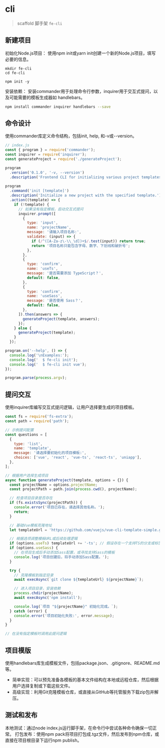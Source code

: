 
# cli

> scaffold 脚手架 `fe-cli`

## 新建项目

初始化Node.js项目： 使用npm init或yarn init创建一个新的Node.js项目，填写必要的信息。

```shell
mkdir fe-cli
cd fe-cli

npm init -y

```

安装依赖： 安装commander用于处理命令行参数，inquirer用于交互式提问，以及可能需要的模板生成器如 handlebars。

```bash
npm install commander inquirer handlebars --save
```

## 命令设计

使用commander库定义命令结构，包括init, help, 和-v或--version。

```javascript
// index.js
const { program } = require('commander');
const inquirer = require('inquirer');
const generateProject = require('./generateProject');

program
  .version('0.1.0', '-v, --version')
  .description('Frontend CLI for initializing various project templates.')
  
program
  .command('init [template]')
  .description('Initialize a new project with the specified template.')
  .action((template) => {
    if (!template) {
      // 如果没有指定模板，启动交互式提问
      inquirer.prompt([
        {
          type: 'input',
          name: 'projectName',
          message: '请输入项目名称:',
          validate: (input) => {
            if (/^([A-Za-z\-\\_\d])+$/.test(input)) return true;
            return '项目名称只能包含字母、数字、下划线和破折号';
          },
        },
        {
          type: 'confirm',
          name: 'useTs',
          message: '是否需要添加 TypeScript？',
          default: false,
        },
        {
          type: 'confirm',
          name: 'useSass',
          message: '是否使用 Sass？',
          default: false,
        },
      ]).then(answers => {
        generateProject(template, answers);
      });
    } else {
      generateProject(template);
    }
  });

program.on('--help', () => {
  console.log('\nExamples:');
  console.log('  $ fe-cli init');
  console.log('  $ fe-cli init vue');
});

program.parse(process.argv);
```

## 提问交互

使用inquirer库编写交互式提问逻辑，让用户选择要生成的项目模板。

```javascript
const fs = require('fs-extra');
const path = require('path');

// 示例提问配置
const questions = [
  {
    type: 'list',
    name: 'template',
    message: '请选择要初始化的项目模板:',
    choices: ['vue', 'react', 'vue-ts', 'react-ts', 'uniapp'],
  },
];

// 根据用户选择生成项目
async function generateProject(template, options = {}) {
  const projectName = options.projectName;
  const projectPath = path.join(process.cwd(), projectName);

  // 检查项目目录是否存在
  if (fs.existsSync(projectPath)) {
    console.error('项目已存在，请选择其他名称。');
    return;
  }

  // 基础Vue模板克隆地址
  let templateUrl = 'https://github.com/vuejs/vue-cli-template-simple.git'; // 示例地址，实际应替换为合适的Vue模板仓库

  // 根据选项调整模板URL或后续处理逻辑
  if (options.useTs) templateUrl += '-ts'; // 假设存在一个支持TS的分支或标签
  if (options.useSass) {
    // 在项目生成后手动添加Sass配置，或寻找支持Sass的模板
    console.log('项目创建后，将手动添加Sass配置。');
  }

  try {
    // 克隆模板到指定目录
    await execAsync(`git clone ${templateUrl} ${projectName}`);

    // 进入项目目录，安装依赖
    process.chdir(projectName);
    await execAsync('npm install');

    console.log(`项目 "${projectName}" 初始化完成。`);
  } catch (error) {
    console.error('项目初始化失败:', error.message);
  }
}

// 在没有指定模板时调用此提问逻辑
```

## 项目模版

使用handlebars库生成模板文件，包括package.json、.gitignore、README.md等。

- 简单实现：可以预先准备各模板的基本文件结构在本地或远程仓库，然后根据用户选择复制或下载这些文件。
- 高级实现：利用Git克隆模板仓库，或直接从GitHub等托管服务下载zip包并解压。

## 测试和发布

本地测试：通过node index.js运行脚手架，在命令行中尝试各种命令确保一切正常。
打包发布：使用npm pack将项目打包成.tgz文件，然后发布到npm仓库，或直接在项目根目录下运行npm publish。